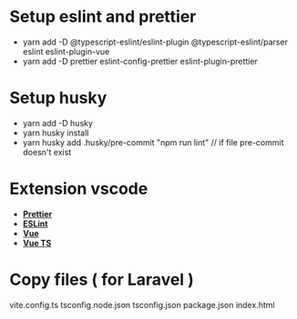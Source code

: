 # Setup eslint and prettier

- yarn add -D @typescript-eslint/eslint-plugin @typescript-eslint/parser eslint eslint-plugin-vue
- yarn add -D prettier eslint-config-prettier eslint-plugin-prettier

# Setup husky

- yarn add -D husky
- yarn husky install
- yarn husky add .husky/pre-commit "npm run lint" // if file pre-commit doesn't exist

# Extension vscode

- **[Prettier](https://marketplace.visualstudio.com/items?itemName=esbenp.prettier-vscode)**
- **[ESLint](https://marketplace.visualstudio.com/items?itemName=dbaeumer.vscode-eslint)**
- **[Vue](https://marketplace.visualstudio.com/items?itemName=Vue.volar)**
- **[Vue TS](https://marketplace.visualstudio.com/items?itemName=Vue.vscode-typescript-vue-plugin)**

# Copy files ( for Laravel )

vite.config.ts
tsconfig.node.json
tsconfig.json
package.json
index.html
